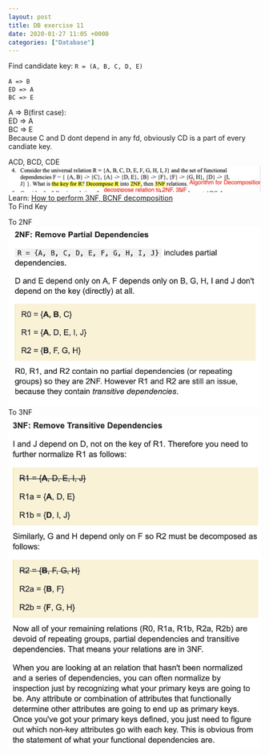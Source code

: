 ```yaml
---
layout: post
title: DB exercise 11
date: 2020-01-27 11:05 +0000
categories: ["Database"]
---
```

Find candidate key:
`R = (A, B, C, D, E)`
```
A => B
ED => A
BC => E
```
A => B(first case):  
ED => A  
BC => E  
Because C and D dont depend in any fd, obviously CD is a part of every candiate key.  

ACD, BCD, CDE
![](/assets/img/2020-01-27-12-06-50.png)
Learn: [How to perform 3NF, BCNF decomposition](https://www.youtube.com/watch?v=L5R1l2eegtE)  
To Find Key

To 2NF
![](/assets/img/2020-01-27-12-06-30.png)
To 3NF
![](/assets/img/2020-01-27-12-07-06.png)